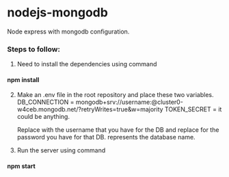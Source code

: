 # nodejs-mongodb
  Node express with mongodb configuration.

### Steps to follow:

1.  Need to install the dependencies using command
####    npm install

2.  Make an .env file in the root repository and place these two variables.
    DB_CONNECTION = mongodb+srv://username:<password>@cluster0-w4ceb.mongodb.net/<dbname>?retryWrites=true&w=majority
    TOKEN_SECRET = <string> it could be anything.

    Replace <username> with the username that you have for the DB and replace <password> for the password you have for that DB. <dbname> represents the database name.

3. Run the server using command 
####    npm start

